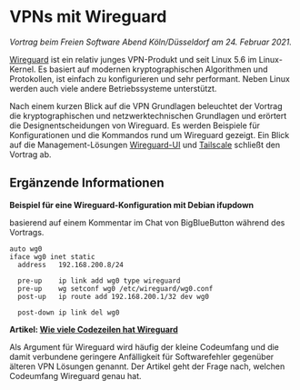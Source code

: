 # VPNs mit Wireguard

_Vortrag beim Freien Software Abend Köln/Düsseldorf am 24. Februar 2021._

[Wireguard](https://www.wireguard.com/) ist ein relativ junges VPN-Produkt
und seit Linux 5.6 im Linux-Kernel.
Es basiert auf modernen kryptographischen Algorithmen und Protokollen, ist
einfach zu konfigurieren und sehr performant.
Neben Linux werden auch viele andere Betriebssysteme unterstützt.

Nach einem kurzen Blick auf die VPN Grundlagen beleuchtet der Vortrag
die kryptographischen und netzwerktechnischen Grundlagen und erörtert
die Designentscheidungen von Wireguard. Es werden Beispiele für
Konfigurationen und die Kommandos rund um Wireguard gezeigt. Ein
Blick auf die Management-Lösungen
[Wireguard-UI](https://github.com/ngoduykhanh/wireguard-ui) und
[Tailscale](https://tailscale.com/) schließt den Vortrag ab.

## Ergänzende Informationen

**Beispiel für eine Wireguard-Konfiguration mit Debian ifupdown**

basierend auf einem Kommentar im Chat von BigBlueButton während des Vortrags.

```
auto wg0
iface wg0 inet static
  address   192.168.200.8/24

  pre-up    ip link add wg0 type wireguard
  pre-up    wg setconf wg0 /etc/wireguard/wg0.conf
  post-up   ip route add 192.168.200.1/32 dev wg0

  post-down ip link del wg0
```

**Artikel: [Wie viele Codezeilen hat Wireguard](https://blog.hweidner.de/post/2021/wireguard-lines-of-code/)**

Als Argument für Wireguard wird häufig der kleine Codeumfang und die damit
verbundene geringere Anfälligkeit für Softwarefehler gegenüber älteren
VPN Lösungen genannt.
Der Artikel geht der Frage nach, welchen Codeumfang Wireguard genau hat.

